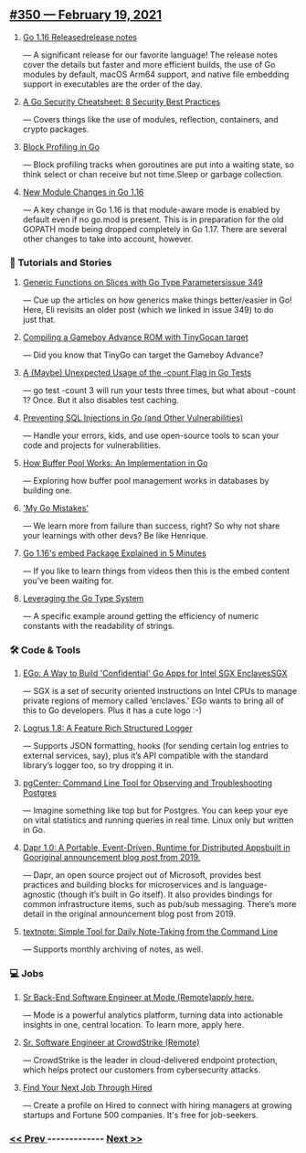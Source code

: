 ## [#350 — February 19, 2021](https://golangweekly.com/issues/350)

1. [Go 1.16 Releasedrelease notes](https://golangweekly.com/link/103407/web)

     — A significant release for our favorite language! The release notes cover the details but faster and more efficient builds, the use of Go modules by default, macOS Arm64 support, and native file embedding support in executables are the order of the day.
1. [A Go Security Cheatsheet: 8 Security Best Practices](https://golangweekly.com/link/103409/web)

     — Covers things like the use of modules, reflection, containers, and crypto packages.
1. [Block Profiling in Go](https://golangweekly.com/link/103411/web)

     — Block profiling tracks when goroutines are put into a waiting state, so think select or chan receive but not time.Sleep or garbage collection.
1. [New Module Changes in Go 1.16](https://golangweekly.com/link/103437/web)

     — A key change in Go 1.16 is that module-aware mode is enabled by default even if no go.mod is present. This is in preparation for the old GOPATH mode being dropped completely in Go 1.17. There are several other changes to take into account, however.
### 📘 Tutorials and Stories

1. [Generic Functions on Slices with Go Type Parametersissue 349](https://golangweekly.com/link/103415/web)

     — Cue up the articles on how generics make things better/easier in Go! Here, Eli revisits an older post (which we linked in issue 349) to do just that.
1. [Compiling a Gameboy Advance ROM with TinyGocan target](https://golangweekly.com/link/103417/web)

     — Did you know that TinyGo can target the Gameboy Advance?
1. [A (Maybe) Unexpected Usage of the -count Flag in Go Tests](https://golangweekly.com/link/103419/web)

     — go test -count 3 will run your tests three times, but what about -count 1? Once. But it also disables test caching.
1. [Preventing SQL Injections in Go (and Other Vulnerabilities)](https://golangweekly.com/link/103421/web)

     — Handle your errors, kids, and use open-source tools to scan your code and projects for vulnerabilities.
1. [How Buffer Pool Works: An Implementation in Go](https://golangweekly.com/link/103422/web)

     — Exploring how buffer pool management works in databases by building one.
1. ['My Go Mistakes'](https://golangweekly.com/link/103423/web)

     — We learn more from failure than success, right? So why not share your learnings with other devs? Be like Henrique.
1. [Go 1.16's embed Package Explained in 5 Minutes](https://golangweekly.com/link/103412/web)

     — If you like to learn things from videos then this is the embed content you’ve been waiting for.
1. [Leveraging the Go Type System](https://golangweekly.com/link/103424/web)

     — A specific example around getting the efficiency of numeric constants with the readability of strings.
### 🛠 Code & Tools

1. [EGo: A Way to Build 'Confidential' Go Apps for Intel SGX EnclavesSGX](https://golangweekly.com/link/103425/web)

     — SGX is a set of security oriented instructions on Intel CPUs to manage private regions of memory called ‘enclaves.’ EGo wants to bring all of this to Go developers. Plus it has a cute logo :-)
1. [Logrus 1.8: A Feature Rich Structured Logger](https://golangweekly.com/link/103427/web)

     — Supports JSON formatting, hooks (for sending certain log entries to external services, say), plus it’s API compatible with the standard library’s logger too, so try dropping it in.
1. [pgCenter: Command Line Tool for Observing and Troubleshooting Postgres](https://golangweekly.com/link/103429/web)

     — Imagine something like top but for Postgres. You can keep your eye on vital statistics and running queries in real time. Linux only but written in Go.
1. [Dapr 1.0: A Portable, Event-Driven, Runtime for Distributed Appsbuilt in Gooriginal announcement blog post from 2019.](https://golangweekly.com/link/103430/web)

     — Dapr, an open source project out of Microsoft, provides best practices and building blocks for microservices and is language-agnostic (though it’s built in Go itself). It also provides bindings for common infrastructure items, such as pub/sub messaging. There’s more detail in the original announcement blog post from 2019.
1. [textnote: Simple Tool for Daily Note-Taking from the Command Line](https://golangweekly.com/link/103433/web)

     — Supports monthly archiving of notes, as well.
### 💻 Jobs

1. [Sr Back-End Software Engineer at Mode (Remote)apply here.](https://golangweekly.com/link/103434/web)

     — Mode is a powerful analytics platform, turning data into actionable insights in one, central location. To learn more, apply here.
1. [Sr. Software Engineer at CrowdStrike (Remote)](https://golangweekly.com/link/103473/web)

     — CrowdStrike is the leader in cloud-delivered endpoint protection, which helps protect our customers from cybersecurity attacks.
1. [Find Your Next Job Through Hired](https://golangweekly.com/link/103436/web)

     — Create a profile on Hired to connect with hiring managers at growing startups and Fortune 500 companies. It's free for job-seekers.

### [ << Prev ](golangweekly-349.md) ------------- [ Next >> ](golangweekly-351.md)